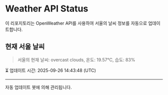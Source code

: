 
# Weather API Status

이 리포지토리는 OpenWeather API를 사용하여 서울의 날씨 정보를 자동으로 업데이트합니다.

## 현재 서울 날씨
> 서울의 현재 날씨: overcast clouds, 온도: 19.57°C, 습도: 83%

⏳ 업데이트 시간: 2025-09-26 14:43:48 (UTC)

---
자동 업데이트 봇에 의해 관리됩니다.
